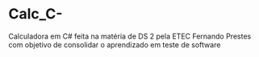 # Calc_C-
Calculadora em C# feita na matéria de DS 2 pela ETEC Fernando Prestes com objetivo de consolidar o aprendizado em teste de software 
